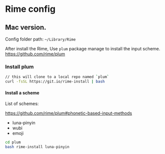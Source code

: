 # Rime config

## Mac version.

Config folder path: `~/Library/Rime`

After install the Rime, Use `plum` package manage to
install the input scheme. https://github.com/rime/plum

### Install plum

```bash
// this will clone to a local repo named `plum`
curl -fsSL https://git.io/rime-install | bash
```

#### Install a scheme

List of schemes:

https://github.com/rime/plum#phonetic-based-input-methods

- luna-pinyin
- wubi
- emoji

```bash
cd plum
bash rime-install luna-pinyin
```
